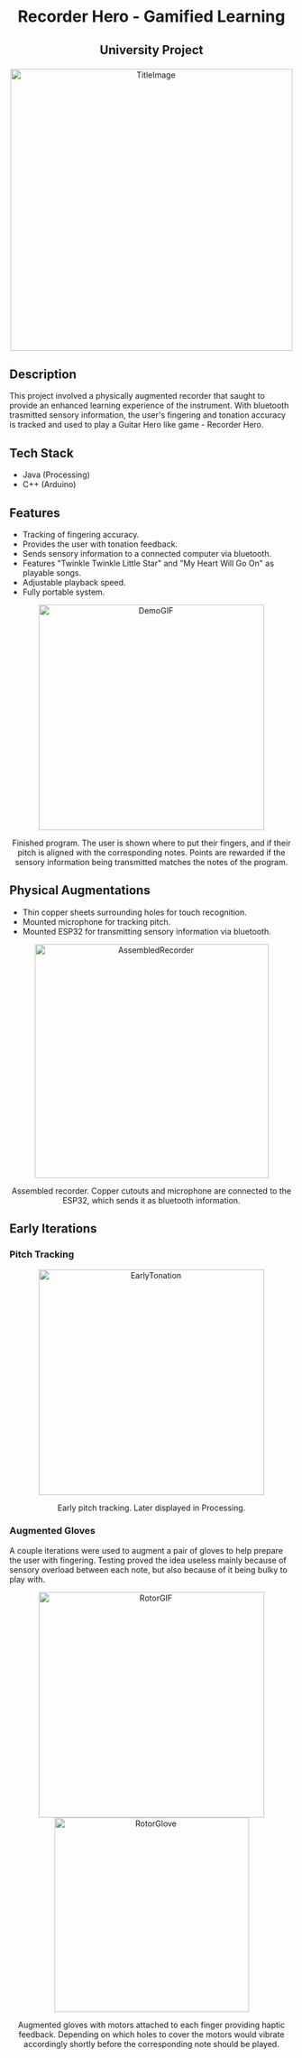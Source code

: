 <h1 align="center">Recorder Hero - Gamified Learning</h1>

<h2 align="center">

University Project 

</h2>

<p align="center">

<img src="https://github.com/jonasvalvik/RecorderHero/assets/6436680/8b99168a-136c-4477-9bca-cf6a99730a5b" alt="TitleImage" width="500">
</p>

## Description

This project involved a physically augmented recorder that saught to provide an enhanced learning experience of the instrument. With bluetooth trasmitted sensory information, the user's fingering and tonation accuracy is tracked and used to play a Guitar Hero like game - Recorder Hero. 

## Tech Stack

- Java (Processing)
- C++ (Arduino)


## Features

* Tracking of fingering accuracy.
* Provides the user with tonation feedback.
* Sends sensory information to a connected computer via bluetooth.
* Features "Twinkle Twinkle Little Star" and "My Heart Will Go On" as playable songs.
* Adjustable playback speed.
* Fully portable system.

<p align="center">
<img src="https://github.com/jonasvalvik/RecorderHero/assets/6436680/488049cc-81d0-4c7c-8c70-1471c2ad6e22" alt="DemoGIF" width="400"> 
   <p align="center">
      Finished program. The user is shown where to put their fingers, and if their pitch is aligned with the corresponding notes. Points are rewarded if the sensory information being transmitted matches the notes of the program. 
   </p>
</p>

## Physical Augmentations
* Thin copper sheets surrounding holes for touch recognition.
* Mounted microphone for tracking pitch.
* Mounted ESP32 for transmitting sensory information via bluetooth.

<p align="center">
<img src="https://github.com/jonasvalvik/RecorderHero/assets/6436680/f044b552-024c-4763-bc4e-ef9e745014c5" alt="AssembledRecorder" width="415"> 
   <p align="center">
      Assembled recorder. Copper cutouts and microphone are connected to the ESP32, which sends it as bluetooth information.
   </p>
</p>

## Early Iterations

### Pitch Tracking
<p align="center">
<img src="https://github.com/jonasvalvik/RecorderHero/assets/6436680/3d169114-7559-4712-b8ab-c9219f8e7285" alt="EarlyTonation" width="400"> 
   <p align="center">
      Early pitch tracking. Later displayed in Processing.
   </p>
</p>

### Augmented Gloves

A couple iterations were used to augment a pair of gloves to help prepare the user with fingering. Testing proved the idea useless mainly because of sensory overload between each note, but also because of it being bulky to play with.

<p align="center">
<img src="https://github.com/jonasvalvik/RecorderHero/assets/6436680/e7b2fa63-e954-44f9-bbc7-f67d78a02db4" alt="RotorGIF" width="400"> 
<img src="https://github.com/jonasvalvik/RecorderHero/assets/6436680/873da17b-4640-451b-8d63-256e35c79124" alt="RotorGlove" width="345"> 
   <p align="center">
      Augmented gloves with motors attached to each finger providing haptic feedback. Depending on which holes to cover the motors would vibrate accordingly shortly before the corresponding note should be played.
   </p>
</p>
